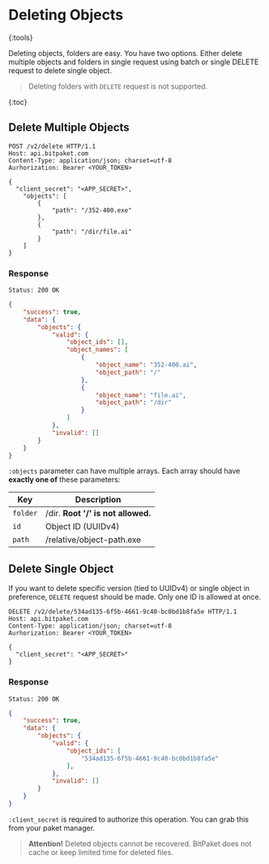# Deleting Objects
{:tools}

Deleting objects, folders are easy. You have two options. Either delete multiple objects and folders in single request using batch or single DELETE request to delete single object.

> Deleting folders with `DELETE` request is not supported.

{:toc}

## Delete Multiple Objects

```http
POST /v2/delete HTTP/1.1
Host: api.bitpaket.com
Content-Type: application/json; charset=utf-8
Aurhorization: Bearer <YOUR_TOKEN>

{
  "client_secret": "<APP_SECRET>",
	"objects": [
		{
			"path": "/352-400.exe"
		},
		{
			"path": "/dir/file.ai"
		}
	]
}
```

### Response

```
Status: 200 OK
```
```json
{
	"success": true,
	"data": {
		"objects": {
			"valid": {
				"object_ids": [],
				"object_names": [
					{
						"object_name": "352-400.ai",
						"object_path": "/"
					},
					{
						"object_name": "file.ai",
						"object_path": "/dir"
					}
				]
			},
			"invalid": []
		}
	}
}
```

`:objects` parameter can have multiple arrays. Each array should have **exactly one of** these parameters:

| Key        | Description |
| ------------- |--------------|
| `folder`      | /dir. **Root '/' is not allowed.** |
| `id`      | Object ID (UUIDv4)      |
| `path` | /relative/object-path.exe      |

## Delete Single Object

If you want to delete specific version (tied to UUIDv4) or single object in preference, `DELETE` request should be made. Only one ID is allowed at once.

```http
DELETE /v2/delete/534ad135-6f5b-4661-9c40-bc0bd1b8fa5e HTTP/1.1
Host: api.bitpaket.com
Content-Type: application/json; charset=utf-8
Aurhorization: Bearer <YOUR_TOKEN>

{
  "client_secret": "<APP_SECRET>"
}
```

### Response

```
Status: 200 OK
```
```json
{
	"success": true,
	"data": {
		"objects": {
			"valid": {
				"object_ids": [
					"534ad135-6f5b-4661-9c40-bc0bd1b8fa5e"
				],
			},
			"invalid": []
		}
	}
}
```

`:client_secret` is required to authorize this operation. You can grab this from your paket manager.

> **Attention!** Deleted objects cannot be recovered. BitPaket does not cache or keep limited time for deleted files.
